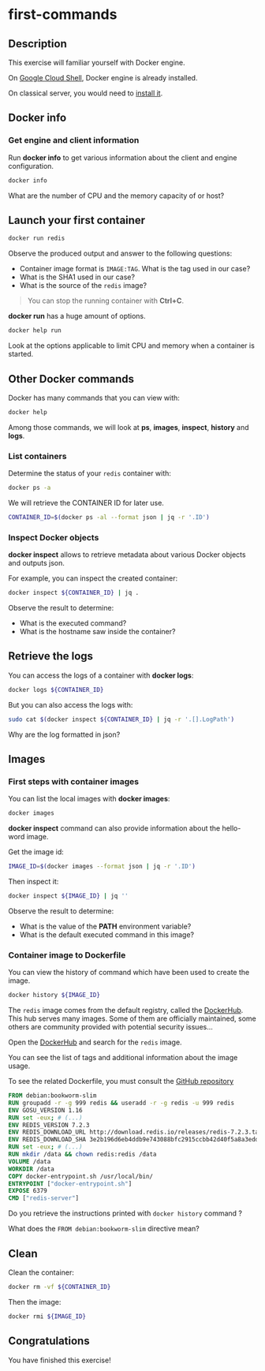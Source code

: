 # first-commands

<walkthrough-tutorial-duration duration="25.0"></walkthrough-tutorial-duration>

## Description

This exercise will familiar yourself with Docker engine.

On [Google Cloud Shell](https://cloud.google.com/shell), Docker engine is already installed.

On classical server, you would need to [install it](https://docs.docker.com/engine/install/).

## Docker info

### Get engine and client information

Run **docker info** to get various information about the client and engine configuration.

```sh
docker info
```

What are the number of CPU and the memory capacity of or host?

## Launch your first container

```sh
docker run redis
```

Observe the produced output and answer to the following questions:

* Container image format is `IMAGE:TAG`. What is the tag used in our case?
* What is the SHA1 used in our case?
* What is the source of the `redis` image?

> You can stop the running container with **Ctrl+C**.

**docker run** has a huge amount of options.

```sh
docker help run
```

Look at the options applicable to limit CPU and memory when a container is started.

## Other Docker commands

Docker has many commands that you can view with:

```sh
docker help
```

Among those commands, we will look at **ps**, **images**, **inspect**, **history** and **logs**.

### List containers

Determine the status of your `redis` container with:

```sh
docker ps -a
```

We will retrieve the CONTAINER ID for later use.

```sh
CONTAINER_ID=$(docker ps -al --format json | jq -r '.ID')
```

### Inspect Docker objects

**docker inspect** allows to retrieve metadata about various Docker objects and outputs json.

For example, you can inspect the created container:

```sh
docker inspect ${CONTAINER_ID} | jq .
```

Observe the result to determine:

* What is the executed command?
* What is the hostname saw inside the container?

## Retrieve the logs

You can access the logs of a container with **docker logs**:

```sh
docker logs ${CONTAINER_ID}
```

But you can also access the logs with:

```sh
sudo cat $(docker inspect ${CONTAINER_ID} | jq -r '.[].LogPath')
```

Why are the log formatted in json?

## Images

### First steps with container images

You can list the local images with **docker images**:

```sh
docker images
```

**docker inspect** command can also provide information about the hello-word image.

Get the image id:

```sh
IMAGE_ID=$(docker images --format json | jq -r '.ID')
```

Then inspect it:

```sh
docker inspect ${IMAGE_ID} | jq ''
```

Observe the result to determine:

* What is the value of the **PATH** environment variable?
* What is the default executed command in this image?

### Container image to Dockerfile

You can view the history of command which have been used to create the image.

```sh
docker history ${IMAGE_ID}
```

The `redis` image comes from the default registry, called the [DockerHub](https://hub.docker.com/). This hub
serves many images. Some of them are officially maintained, some others are community provided
with potential security issues...

Open the [DockerHub](https://hub.docker.com/) and search for the `redis` image.

You can see the list of tags and additional information about the image usage.

To see the related Dockerfile, you must consult the [GitHub repository](https://github.com/docker-library/redis/blob/master/7.2/bookworm/Dockerfile)

```Dockerfile
FROM debian:bookworm-slim
RUN groupadd -r -g 999 redis && useradd -r -g redis -u 999 redis
ENV GOSU_VERSION 1.16
RUN set -eux; # (...)
ENV REDIS_VERSION 7.2.3
ENV REDIS_DOWNLOAD_URL http://download.redis.io/releases/redis-7.2.3.tar.gz
ENV REDIS_DOWNLOAD_SHA 3e2b196d6eb4ddb9e743088bfc2915ccbb42d40f5a8a3edd8cb69c716ec34be7
RUN set -eux; # (...)
RUN mkdir /data && chown redis:redis /data
VOLUME /data
WORKDIR /data
COPY docker-entrypoint.sh /usr/local/bin/
ENTRYPOINT ["docker-entrypoint.sh"]
EXPOSE 6379
CMD ["redis-server"]
```

Do you retrieve the instructions printed with `docker history` command ?

What does the `FROM debian:bookworm-slim` directive mean?

## Clean

Clean the container:
```sh
docker rm -vf ${CONTAINER_ID}
```

Then the image:
```sh
docker rmi ${IMAGE_ID}
```

## Congratulations

You have finished this exercise!

<walkthrough-conclusion-trophy></walkthrough-conclusion-trophy>
